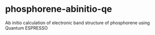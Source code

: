 # phosphorene-abinitio-qe
Ab initio calculation of electronic band structure of phosphorene using Quantum ESPRESSO
